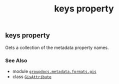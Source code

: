 ﻿---
title: keys property
second_title: GroupDocs.Metadata for Python via .NET API References
description: 
type: docs
url: /python-net/groupdocs.metadata.formats.gis/gisattribute/keys/
is_root: false
weight: 110
---

## keys property


Gets a collection of the metadata property names.

### See Also
* module [`groupdocs.metadata.formats.gis`](../../)
* class [`GisAttribute`](/metadata/python-net/groupdocs.metadata.formats.gis/gisattribute)
